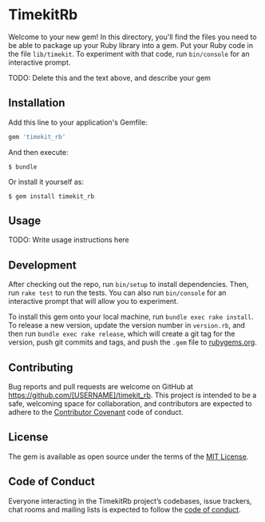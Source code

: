 # TimekitRb

Welcome to your new gem! In this directory, you'll find the files you need to be able to package up your Ruby library into a gem. Put your Ruby code in the file `lib/timekit`. To experiment with that code, run `bin/console` for an interactive prompt.

TODO: Delete this and the text above, and describe your gem

## Installation

Add this line to your application's Gemfile:

```ruby
gem 'timekit_rb'
```

And then execute:

    $ bundle

Or install it yourself as:

    $ gem install timekit_rb

## Usage

TODO: Write usage instructions here

## Development

After checking out the repo, run `bin/setup` to install dependencies. Then, run `rake test` to run the tests. You can also run `bin/console` for an interactive prompt that will allow you to experiment.

To install this gem onto your local machine, run `bundle exec rake install`. To release a new version, update the version number in `version.rb`, and then run `bundle exec rake release`, which will create a git tag for the version, push git commits and tags, and push the `.gem` file to [rubygems.org](https://rubygems.org).

## Contributing

Bug reports and pull requests are welcome on GitHub at https://github.com/[USERNAME]/timekit_rb. This project is intended to be a safe, welcoming space for collaboration, and contributors are expected to adhere to the [Contributor Covenant](http://contributor-covenant.org) code of conduct.

## License

The gem is available as open source under the terms of the [MIT License](https://opensource.org/licenses/MIT).

## Code of Conduct

Everyone interacting in the TimekitRb project’s codebases, issue trackers, chat rooms and mailing lists is expected to follow the [code of conduct](https://github.com/[USERNAME]/timekit_rb/blob/master/CODE_OF_CONDUCT.md).
